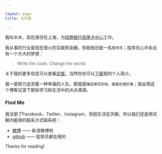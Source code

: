 ```yaml
---

layout: page
title: 关于我

---
```


我叫木木，现在居住在上海，为[招商银行信用卡中心](http://cc.cmbchina.com/)工作。

我从事的行业是现在很火的互联网金融，但我依旧是一名`程序员`；程序员心中永远有一个大大的梦想：

> Write the code. Change the world.

关于我的更多信息可以查看[这里](https://github.com/mmy812/resumeTimeline/blob/master/README.md)。当然你也可以[下载](https://github.com/mmy812/resumeTimeline/archive/master.zip)我的个人简介。

我一直努力追求着一种幸福的人生，那就是`赚足够花的钱，做喜欢做的事`；我会用这个博客记录下那些学习和生活中的点点滴滴。



### Find Me

我注册了Facebook、Twitter、Instagram，但因生活在天朝，所以我们还是用天朝内能用的联系方式联系吧：

- [微博](http://weibo.com/robertluobo?from=profile&wvr=5&loc=infdomain) —— 新浪微博啦
- [github](https://github.com/mmy812) —— 程序员都在用的

Thanks for reading!
